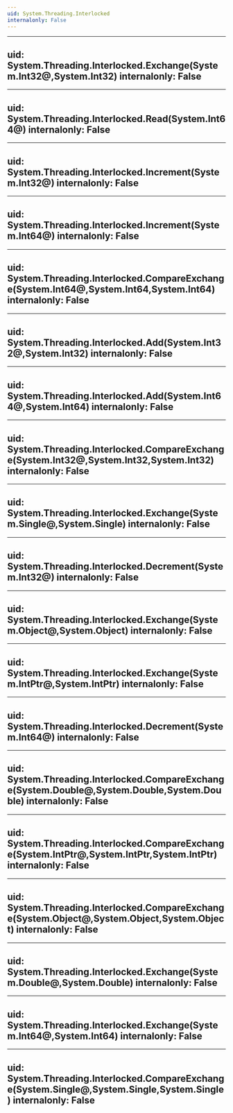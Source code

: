 ```yaml
---
uid: System.Threading.Interlocked
internalonly: False
---
```


---
uid: System.Threading.Interlocked.Exchange(System.Int32@,System.Int32)
internalonly: False
---

---
uid: System.Threading.Interlocked.Read(System.Int64@)
internalonly: False
---

---
uid: System.Threading.Interlocked.Increment(System.Int32@)
internalonly: False
---

---
uid: System.Threading.Interlocked.Increment(System.Int64@)
internalonly: False
---

---
uid: System.Threading.Interlocked.CompareExchange(System.Int64@,System.Int64,System.Int64)
internalonly: False
---

---
uid: System.Threading.Interlocked.Add(System.Int32@,System.Int32)
internalonly: False
---

---
uid: System.Threading.Interlocked.Add(System.Int64@,System.Int64)
internalonly: False
---

---
uid: System.Threading.Interlocked.CompareExchange(System.Int32@,System.Int32,System.Int32)
internalonly: False
---

---
uid: System.Threading.Interlocked.Exchange(System.Single@,System.Single)
internalonly: False
---

---
uid: System.Threading.Interlocked.Decrement(System.Int32@)
internalonly: False
---

---
uid: System.Threading.Interlocked.Exchange(System.Object@,System.Object)
internalonly: False
---

---
uid: System.Threading.Interlocked.Exchange(System.IntPtr@,System.IntPtr)
internalonly: False
---

---
uid: System.Threading.Interlocked.Decrement(System.Int64@)
internalonly: False
---

---
uid: System.Threading.Interlocked.CompareExchange(System.Double@,System.Double,System.Double)
internalonly: False
---

---
uid: System.Threading.Interlocked.CompareExchange(System.IntPtr@,System.IntPtr,System.IntPtr)
internalonly: False
---

---
uid: System.Threading.Interlocked.CompareExchange(System.Object@,System.Object,System.Object)
internalonly: False
---

---
uid: System.Threading.Interlocked.Exchange(System.Double@,System.Double)
internalonly: False
---

---
uid: System.Threading.Interlocked.Exchange(System.Int64@,System.Int64)
internalonly: False
---

---
uid: System.Threading.Interlocked.CompareExchange(System.Single@,System.Single,System.Single)
internalonly: False
---
